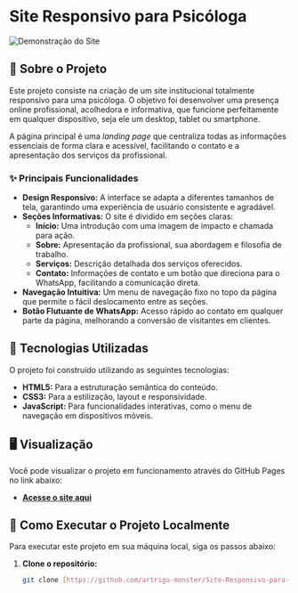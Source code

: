 # Site Responsivo para Psicóloga

![Demonstração do Site](https://raw.githubusercontent.com/artrigu-monster/Site-Responsivo-para-Psicologa/main/design/desktop.png)

## 📖 Sobre o Projeto

Este projeto consiste na criação de um site institucional totalmente responsivo para uma psicóloga. O objetivo foi desenvolver uma presença online profissional, acolhedora e informativa, que funcione perfeitamente em qualquer dispositivo, seja ele um desktop, tablet ou smartphone.

A página principal é uma *landing page* que centraliza todas as informações essenciais de forma clara e acessível, facilitando o contato e a apresentação dos serviços da profissional.

### ✨ Principais Funcionalidades

- **Design Responsivo:** A interface se adapta a diferentes tamanhos de tela, garantindo uma experiência de usuário consistente e agradável.
- **Seções Informativas:** O site é dividido em seções claras:
  - **Início:** Uma introdução com uma imagem de impacto e chamada para ação.
  - **Sobre:** Apresentação da profissional, sua abordagem e filosofia de trabalho.
  - **Serviços:** Descrição detalhada dos serviços oferecidos.
  - **Contato:** Informações de contato e um botão que direciona para o WhatsApp, facilitando a comunicação direta.
- **Navegação Intuitiva:** Um menu de navegação fixo no topo da página que permite o fácil deslocamento entre as seções.
- **Botão Flutuante de WhatsApp:** Acesso rápido ao contato em qualquer parte da página, melhorando a conversão de visitantes em clientes.

## 🚀 Tecnologias Utilizadas

O projeto foi construído utilizando as seguintes tecnologias:

- **HTML5:** Para a estruturação semântica do conteúdo.
- **CSS3:** Para a estilização, layout e responsividade.
- **JavaScript:** Para funcionalidades interativas, como o menu de navegação em dispositivos móveis.

## 🖥️ Visualização

Você pode visualizar o projeto em funcionamento através do GitHub Pages no link abaixo:

- **[Acesse o site aqui](https://artrigu-monster.github.io/Site-Responsivo-para-Psicologa/)**

## 🔧 Como Executar o Projeto Localmente

Para executar este projeto em sua máquina local, siga os passos abaixo:

1. **Clone o repositório:**
   ```bash
   git clone [https://github.com/artrigu-monster/Site-Responsivo-para-Psicologa.git](https://github.com/artrigu-monster/Site-Responsivo-para-Psicologa.git)
